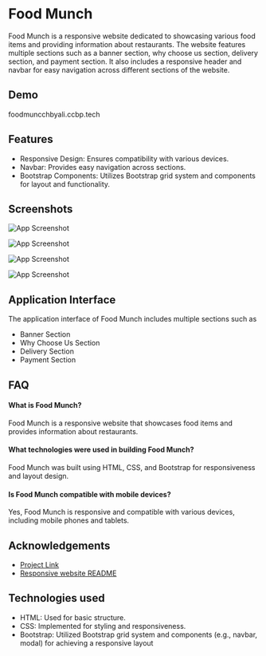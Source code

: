 
# Food Munch

Food Munch is a responsive website dedicated to showcasing various food items and providing information about restaurants. The website features multiple sections such as a banner section, why choose us section, delivery section, and payment section. It also includes a responsive header and navbar for easy navigation across different sections of the website.


## Demo

foodmuncchbyali.ccbp.tech


## Features

- Responsive Design: Ensures compatibility with various devices.
- Navbar: Provides easy navigation across sections.
- Bootstrap Components: Utilizes Bootstrap grid system and components for layout and functionality.


## Screenshots

![App Screenshot](https://res.cloudinary.com/dhsbfvjsl/image/upload/v1710524199/Screenshot_2024-03-15_230520_hiperd.png)

![App Screenshot](https://res.cloudinary.com/dhsbfvjsl/image/upload/v1710524199/Screenshot_2024-03-15_230530_qfj6sc.png)

![App Screenshot](https://res.cloudinary.com/dhsbfvjsl/image/upload/v1710524198/Screenshot_2024-03-15_230543_ldvlhq.png)

![App Screenshot](https://res.cloudinary.com/dhsbfvjsl/image/upload/v1710524198/Screenshot_2024-03-15_230554_ipqey7.png)

## Application Interface
The application interface of Food Munch includes multiple sections such as
- Banner Section
- Why Choose Us Section
- Delivery Section
- Payment Section

## FAQ

#### What is Food Munch?

Food Munch is a responsive website that showcases food items and provides information about restaurants.

#### What technologies were used in building Food Munch?

Food Munch was built using HTML, CSS, and Bootstrap for responsiveness and layout design.

#### Is Food Munch compatible with mobile devices?
Yes, Food Munch is responsive and compatible with various devices, including mobile phones and tablets.


## Acknowledgements

 - [Project Link](https://foodmuncchbyali.ccbp.tech/)
 - [Responsive website README](https://github.com/asharaf7/Responsive-website)


## Technologies used 
- HTML: Used for basic structure.
- CSS: Implemented for styling and responsiveness.
- Bootstrap: Utilized Bootstrap grid system and components (e.g., navbar, modal) for achieving a responsive layout
